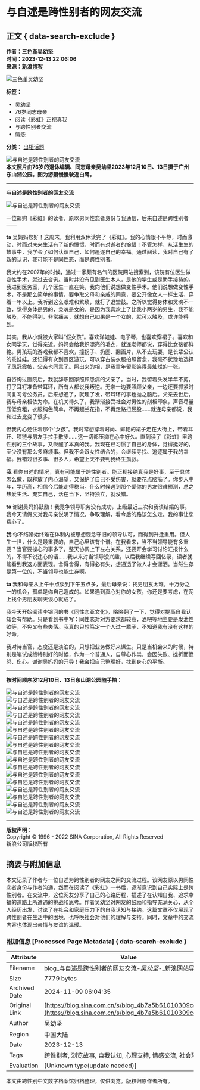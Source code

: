 # 与自述是跨性别者的网友交流

## 正文 { data-search-exclude }

**作者：三色堇吴幼坚**  
**时间：2023-12-13 22:06:06**  
**来源：[新浪博客](http://blog.sina.com.cn/u/1266309985)**  

![三色堇吴幼坚](http://p2.sinaimg.cn/1266309985/180/1)  

**标签：**  
- 吴幼坚  
- 76岁同志母亲  
- 阅读《彩虹》正视真我  
- 与跨性别者交流  
- 情感  

**分类：** [出柜话题](https://blog.sina.com.cn/s/articlelist_1266309985_6_1.html)  

![与自述是跨性别者的网友交流](https://s15.sinaimg.cn/mw690/001nHj4Bzy8aV1o2KOb6f&690)  
**本文照片由76岁的退休编辑、同志母亲吴幼坚2023年12月10日、13日摄于广州东山湖公园。图为游艇慢慢驶近白鹭。**

---

**与自述是跨性别者的网友交流**

![与自述是跨性别者的网友交流](https://s15.sinaimg.cn/mw690/001nHj4Bzy8aV1EGNwCfa&690)  

一位邮购《彩虹》的读者，原以男同性恋者身份与我通信，后来自述是跨性别者——

**ta** 吴妈妈您好！这周末，我利用双休读完了《彩虹》。我的心情很不平静，时而激动，时而对未来生活有了新的憧憬，时而有对逝者的惋惜！不管怎样，从活生生的故事中，我学会了如何认识自己，如何追逐自己的幸福。通过阅读，我对自己有了新的认识，我可能不是同性恋，而是跨性别者。

我大约在2007年的时候，通过一家颇有名气的医院网站搜索到，该院有位医生做变性手术，就过去咨询。当时并没有见到医生本人，是他的学生或是助手接待的。我进到医务室，几个医生一直在笑，我向他们说想做变性手术。他们说想做变性手术，不是那么简单的事情，要争取父母和亲戚的同意，要公开像女人一样生活、穿着一年以上。我听到这么艰难和繁琐，就打了退堂鼓。之所以觉得身体和灵魂不一致，觉得身体是男的，灵魂是女的，是因为我喜欢上了比我小两岁的男生，我不能触及，不能得到，非常痛苦，就想自己如果是一个女的，就可以触及，或许能得到。

其实，我从小就被大家叫“假女孩”。喜欢洋娃娃、电子琴，也喜欢穿裙子。喜欢和女同学玩，觉得亲近。妈妈会给我织漂亮的毛衣，就连老师都说，穿得比女孩都鲜艳。男孩玩的游戏我都不喜欢，撞拐子、扔圈、翻画片，从不去玩耍，是长辈公认的乖娃娃。还记得有次到景区游玩，可以穿古装衣服拍照留念，我毫不犹豫地选择了凤冠霞帔，父亲也同意了。照出来的相，是我童年留影笑得最灿烂的一张。

自咨询过医院后，我就辞职回家照顾患病的父亲了。当时，我留着头发半年不剪，打了耳钉准备带耳环，所有人都说我叛逆。无奈一边要照顾父亲，一边还要抓紧时间复习考公务员。后来想通了，就理了发，带耳环的事也抛之脑后。父亲去世后，我与母亲相依为命。在机关待久了，我渐渐接受社会对男性的刻板印象，声音尽量压低变粗，衣服纯色简单，不再翘兰花指，不再走路扭屁股……就连母亲都说，我和过去比变了很多。

但我内心还住着那个“女孩”。我时常想穿着时尚、鲜艳的裙子走在大街上，带着耳环、项链与男友手拉手散步……这一切都压抑在心中好久。直到读了《彩虹》里跨性别的三个故事，又唤醒了本真的我。我现在已习惯了自己的身体，觉得挺好的，至少没有那么多麻烦事。但我不会跟女性结合的，会继续寻找、追逐属于我的幸福。我错过很多事、很多人，希望上天不要判我终生孤寂。

**我** 看你自述的情况，真有可能属于跨性别者。能正视接纳真我是好事，至于具体怎么做，既释放了内心渴望，又保护了自己不受伤害，就要花点脑筋了。你步入中年，学历高，相信今后能走得稳当。什么时候遇到那个爱你的男友很难预测，总之热爱生活、充实自己，活在当下，坚持独立，就没错。

**ta** 谢谢吴妈妈鼓励！我竞争领导职务没有成功，上级最近三次和我谈结婚的事。我今天请假又对我母亲说明了情况，争取理解，看今后的路该怎么走。我的事让您费心了。

**我** 你不结婚始终难在体制内被思想观念守旧的领导认可，而得到升迁重用。但人生一世，什么是最重要的，自己心里该有个谱。在我看来，当不当领导能有多重要？当官要操心的事多了，整天协调上下左右关系，还要开会学习讨论汇报什么的，不得不说违心的话……我从来对当领导没兴趣，以后我继续写回忆录，读者就能看到我这方面表现。舍得舍得，有得必有失，想通透了做人才会潇洒。当然生存是第一位的，不当领导也能生存啊。

**ta** 我和母亲从上午十点谈到下午五点多，最后母亲说：找男朋友太难，十万分之一的机会，孤单是你自己造成的。如果遇到真心对你的女孩，你还是要考虑，在网上找个男朋友聊天谈心就成了。

我今天开始阅读李银河的书《同性恋亚文化》，略略翻了一下，觉得对提高自我认知会有帮助。只是看到书中写：同性恋对对方要求都较高，酒吧等地主要是发泄性欲等，不免又有些失落。我真的只想笃定一个人过一辈子，不知道我有没有这样的好命。

我对待当官，态度还是淡泊的，只想把业务做好来谋生。只是当机会来的时候，特别是笔试成绩特别好的时候，作为一个普通人，自尊心作祟，会因失败、挫折而愤怒、伤心。谢谢吴妈妈的开导！我会把自己整理好，找到身心的平衡。

---

**按时间顺序发12月10日、13日东山湖公园随手拍：**

![与自述是跨性别者的网友交流](https://simg.sinajs.cn/blog7style/images/common/sg_trans.gif)  
![与自述是跨性别者的网友交流](https://simg.sinajs.cn/blog7style/images/common/sg_trans.gif)  
![与自述是跨性别者的网友交流](https://simg.sinajs.cn/blog7style/images/common/sg_trans.gif)  
![与自述是跨性别者的网友交流](https://simg.sinajs.cn/blog7style/images/common/sg_trans.gif)  
![与自述是跨性别者的网友交流](https://simg.sinajs.cn/blog7style/images/common/sg_trans.gif)  
![与自述是跨性别者的网友交流](https://simg.sinajs.cn/blog7style/images/common/sg_trans.gif)  
![与自述是跨性别者的网友交流](https://simg.sinajs.cn/blog7style/images/common/sg_trans.gif)  
![与自述是跨性别者的网友交流](https://simg.sinajs.cn/blog7style/images/common/sg_trans.gif)  
![与自述是跨性别者的网友交流](https://simg.sinajs.cn/blog7style/images/common/sg_trans.gif)  
![与自述是跨性别者的网友交流](https://simg.sinajs.cn/blog7style/images/common/sg_trans.gif)  
![与自述是跨性别者的网友交流](https://simg.sinajs.cn/blog7style/images/common/sg_trans.gif)  
![与自述是跨性别者的网友交流](https://simg.sinajs.cn/blog7style/images/common/sg_trans.gif)  
![与自述是跨性别者的网友交流](https://simg.sinajs.cn/blog7style/images/common/sg_trans.gif)  
![与自述是跨性别者的网友交流](https://simg.sinajs.cn/blog7style/images/common/sg_trans.gif)  
![与自述是跨性别者的网友交流](https://simg.sinajs.cn/blog7style/images/common/sg_trans.gif)  
![与自述是跨性别者的网友交流](https://simg.sinajs.cn/blog7style/images/common/sg_trans.gif)  
![与自述是跨性别者的网友交流](https://simg.sinajs.cn/blog7style/images/common/sg_trans.gif)   

---

**版权声明：**  
Copyright © 1996 - 2022 SINA Corporation, All Rights Reserved  
新浪公司版权所有  


## 摘要与附加信息

<!-- tcd_abstract -->
本文记录了作者与一位自述为跨性别者的网友之间的交流过程。该网友原以男同性恋者身份与作者沟通，然而在阅读了《彩虹》一书后，逐渐意识到自己实际上是跨性别者。在交流中，这位网友分享了自己的心路历程，描述了在认知自我、追求幸福的道路上所遭遇的挑战和思考。作者吴幼坚对网友的鼓励和指导充满关心，从个人经历出发，讨论了在社会和家庭压力下的自我认知与接纳。这篇文章不仅展现了跨性别者在生活中的困境，也呼唤社会对他们的理解与支持。同时，文章中的交流内容也体现出亲情与友谊的温暖。
<!-- tcd_abstract_end -->

### 附加信息 [Processed Page Metadata] { data-search-exclude }

| Attribute       | Value                                  |
|-----------------|----------------------------------------|
| Filename        | blog_与自述是跨性别者的网友交流-_吴幼坚_-_新浪网站导航.md                             |
| Size            | 7779 bytes                           |
| Archived Date   | 2024-11-09 06:04:35                             |
| Original Link   | [https://blog.sina.com.cn/s/blog_4b7a5b61010309cq.html](https://blog.sina.com.cn/s/blog_4b7a5b61010309cq.html)                       |
| Author          | 吴幼坚                               |
| Region          | 中国大陆                               |
| Date            | 2023-12-13                                 |
| Tags            | 跨性别者, 浏览故事, 自我认知, 心理支持, 情感交流, 社会环境                                 |
| Evaluation            | [Unknown type(update needed)]                                 |
<!-- tcd_table_end -->

本文由跨性别中文数字档案馆归档整理，仅供浏览。版权归原作者所有。
